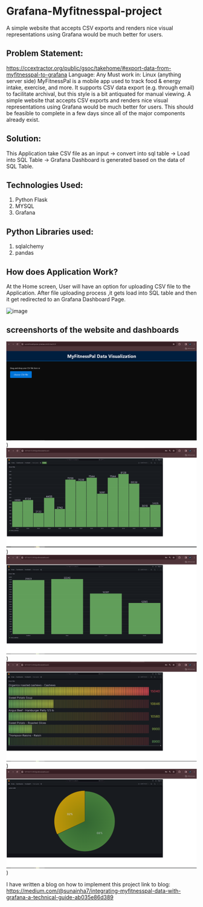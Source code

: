 # Grafana-Myfitnesspal-project
 A simple website that accepts CSV exports and renders nice visual representations using Grafana would be much better for users.
 
## Problem Statement:
https://ccextractor.org/public/gsoc/takehome/#export-data-from-myfitnesspal-to-grafana
Language: Any
Must work in: Linux (anything server side)
MyFitnessPal is a mobile app used to track food & energy intake, exercise, and more. It supports CSV data export (e.g. through email) to facilitate archival, but this style is a bit antiquated for manual viewing.
A simple website that accepts CSV exports and renders nice visual representations using Grafana would be much better for users. This should be feasible to complete in a few days since all of the major components already exist.

## Solution:
This Application take CSV file as an input -> convert into sql table -> Load into SQL Table -> Grafana Dashboard is generated based on the data of SQL Table.

## Technologies Used:
1) Python Flask
2) MYSQL
3) Grafana
   
## Python Libraries used:
1) sqlalchemy
2) pandas

## How does Application Work?
At the Home screen, User will have an option for uploading CSV file to the Application. After file uploading process ,it gets load into SQL table and then it get redirected to an Grafana Dashboard Page.

![image](https://github.com/sunainha-vijay/Grafana-Myfitnesspal-project/assets/113001688/31359e49-ca64-433d-8243-9f3ab3a21ffc)


## screenshorts of the website and dashboards

![Image Alt text](images/website2.PNG "website"))
![Image Alt text](images/fooddash1.PNG "dashboard1"))
![Image Alt text](images/fooddash2.PNG "dashboard2"))
![Image Alt text](images/fooddash3.PNG "dashboard3"))
![Image Alt text](images/fooddash4.PNG "dashboard4"))

I have written a blog on how to implement this project
link to blog: https://medium.com/@sunainha7/integrating-myfitnesspal-data-with-grafana-a-technical-guide-ab035e86d389 
